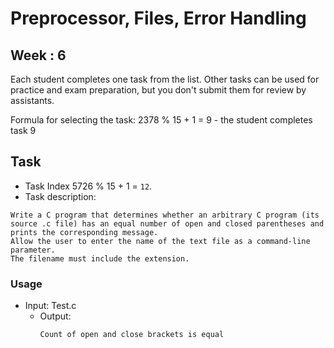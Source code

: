 # Preprocessor, Files, Error Handling

## Week : 6

Each student completes one task from the list. Other tasks can be used for practice and exam preparation, but you don't
submit them for review by assistants.

Formula for selecting the task: 2378 % 15 + 1 = 9 - the student completes task 9

## Task

- Task Index 5726 % 15 + 1 = `12`.
- Task description:

```text
Write a C program that determines whether an arbitrary C program (its source .c file) has an equal number of open and closed parentheses and prints the corresponding message. 
Allow the user to enter the name of the text file as a command-line parameter.
The filename must include the extension.
```

### Usage

* Input: Test.c
    * Output:
      ```text
      Count of open and close brackets is equal
      ```